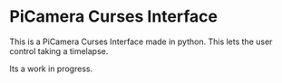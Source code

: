 # PiCamera Curses Interface

This is a PiCamera Curses Interface made in python. This lets the user control taking a timelapse.

Its a work in progress.

